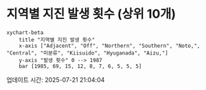 # 지역별 지진 발생 횟수 (상위 10개)

```mermaid
xychart-beta
    title "지역별 지진 발생 횟수"
    x-axis ["Adjacent", "Off", "Northern", "Southern", "Noto,", "Central", "미분류", "Kiisuido", "Hyuganada", "Aizu,"]
    y-axis "발생 횟수" 0 --> 1987
    bar [1985, 69, 15, 12, 8, 7, 6, 5, 5, 5]
```

업데이트 시간: 2025-07-21 21:04:04
